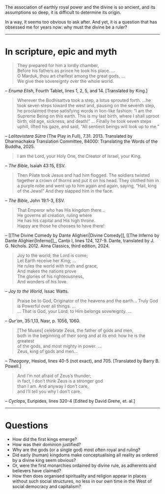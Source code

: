The association of earthly royal power and the divine is so ancient, and its assumptions so deep, it is difficult to determine its origin.

In a way, it seems too obvious to ask after. And yet, it is a question that has obsessed me for years now: why must the divine be a ruler?

---

# In scripture, epic and myth

> They prepared for him a lordly chamber,  
> Before his fathers as prince he took his place. …  
> O Marduk, thou art cheifest among the great gods, …  
> We give thee sovereignty over the whole world.

– _Enuma Elish_, Fourth Tablet, lines 1, 2, 5, and 14. [Translated by King.]

> Wherever the Bodhisattva took a step, a lotus sprouted forth. ...he took seven steps toward the west and, pausing on the seventh step, he proclaimed these satisfying words in lion-like fashion: “I am the Supreme Being on this earth. This is my last birth, where I shall uproot birth, old age, sickness, and death!” … Finally he took seven steps uphill, lifted his gaze, and said, “All sentient beings will look up to me.”

– _Lalitavistara Sūtra_ (The Play in Full), 7.31. 2013. Translated by Dharmachakra Translation Committee, 84000: Translating the Words of the Buddha, 2025.

> I am the Lord, your Holy One, the Creator of Israel, your King.

– _The Bible_, Isaiah 43:15, ESV.

> Then Pilate took Jesus and had him flogged. The soldiers twisted together a crown of thorns and put it on his head. They clothed him in a purple robe and went up to him again and again, saying, “Hail, king of the Jews!” And they slapped him in the face.

– _The Bible_, John 19:1-3, ESV.

> That Emperor who has His kingdom there…  
> He governs all creation, ruling where  
> He has his capital and His high throne.  
> Happy are those he chooses to have there!

– [[The Divine Comedy by Dante Alighieri|Divine Comedy]], [[The Inferno by Dante Alighieri|Inferno]]_, Canto I, lines 124, 127-9. Dante, translated by J. G. Nichols. 2012. Alma Classics, third edition, 2024.

> Joy to the world; the Lord is come;  
> Let Earth receive her King; …  
> He rules the world with truth and grace,  
> And makes the nations prove  
> The glories of his righteousness,  
> And wonders of his love.

– _Joy to the World_, Issac Watts.

> Praise be to God, Originator of the heavens and the earth… Truly God is Powerful over all things. …  
> … That is God, your Lord; to Him belongs sovereignty. …

– _Qur’an_, 35:1,13, Nasr, p. 1056, 1060.

> [The Muses] celebrate Zeus, the father of gods and men,  
> both in the beginning of their song and at its end: how he is the greatest  
> of the gods, and most mighty in power. …  
> Zeus, king of gods and men…

– _Theogony_, Hesiod, lines 40-5 (not exact), and 705. [Translated by Barry B. Powell.]

> And I’m not afraid of Zeus’s thunder;  
> in fact, I don’t think Zeus is a stronger god  
> than I am. And anyway I don’t care,  
> and I’ll tell you why I don’t care.

– _Cyclops_, Euripides, lines 320-4 [Edited by David Grene, et. al.]

---

# Questions

* How did the first kings emerge?
* How was their dominion justified?
* Why are the gods (or a single god) most often royal and ruling?
* Did early (human) kingdoms make conceptualising all reality as ordered by a divine king seem obvious?
* Or, were the first monarchies ordained by divine rule, as adherents and believers have claimed?
* How then does organised spirituality and religion appear in places without such social structures, no less in our own time in the West of social democracy and capitalism?